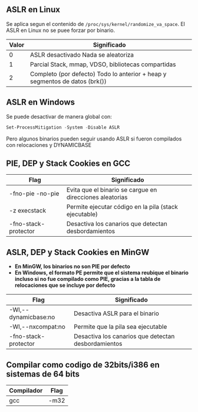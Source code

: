 ## ASLR en Linux
Se aplica segun el contenido de `/proc/sys/kernel/randomize_va_space`. El ASLR en Linux no se puee forzar por binario.

| Valor | Significado |
| ----- | ----------- |
| 0 |	ASLR desactivado	Nada se aleatoriza |
| 1	| Parcial	Stack, mmap, VDSO, bibliotecas compartidas |
| 2	| Completo (por defecto)	Todo lo anterior + heap y segmentos de datos (brk()) |

## ASLR en Windows
Se puede desactivar de manera global con:
```ps1
Set-ProcessMitigation -System -Disable ASLR
```
Pero algunos binarios pueden seguir usando ASLR si fueron compilados con relocaciones y DYNAMICBASE

## PIE, DEP y Stack Cookies en GCC

| Flag | Significado |
| ----- | ----------- |
| -fno-pie -no-pie | Evita que el binario se cargue en direcciones aleatorias
| -z execstack	| Permite ejecutar código en la pila (stack ejecutable) |
| -fno-stack-protector | Desactiva los canarios que detectan desbordamientos |

## ASLR, DEP y Stack Cookies en MinGW
- **En MinGW, los binarios no son PIE por defecto**
- **En Windows, el formato PE permite que el sistema reubique el binario incluso si no fue compilado como PIE, gracias a la tabla de relocaciones que se incluye por defecto**

| Flag | Significado |
| ----- | ----------- |
| -Wl,--dynamicbase:no | Desactiva ASLR para el binario |
| -Wl,--nxcompat:no | Permite que la pila sea ejecutable |
| -fno-stack-protector | Desactiva los canarios que detectan desbordamientos |

## Compilar como codigo de 32bits/i386 en sistemas de 64 bits
| Compilador | Flag |
| ---------- | ---- |
| gcc | -m32 |


